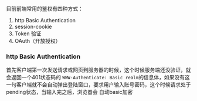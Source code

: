 目前前端常用的鉴权有四种方式：

1. http Basic Authentication
2. session-cookie
3. Token 验证
4. OAuth（开放授权）

### http Basic Authentication
首先客户端第一次发送请求或网页到服务器的时候，这个时候服务端还没验证，就会返回一个401状态码的 `WWW-Authenticate: Basic realm`的信息体，如果没有这一句客户端就不会自动弹出登陆窗口，要求用户输入账号密码，这个时候请求处于pending状态，当输入完之后，浏览器会 自动basic加密